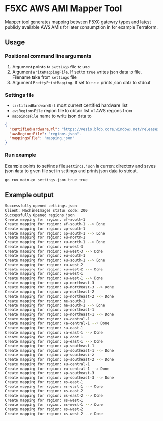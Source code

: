 # F5XC AWS AMI Mapper Tool

Mapper tool generates mapping between F5XC gateway types and latest publicly available AWS AMIs for later consumption in
for example Terraform.

## Usage

### Positional command line arguments

1. Argument points to `settings` file to use
2. Argument `WriteMappingFile`. If set to `true` writes json data to file. Filename take from `settings` file
3. Argument `PrettyPrintMapping`. If set to `true` prints json data to stdout

### Settings file

- `certifiedHardwareUrl` most current certified hardware list
- `awsRegionsFile` region file to obtain list of AWS regions from
- `mappingsFile` name to write json data to

```json
{
  "certifiedHardwareUrl": "https://vesio.blob.core.windows.net/releases/certified-hardware/aws.yml",
  "awsRegionsFile": "regions.json",
  "mappingsFile": "mapping.json"
}
```

### Run example

Example points to settings file `settings.json` in current directory and saves json data to given file set in settings
and prints json data to stdout.

```bash
go run main.go settings.json true true
```

## Example output

```bash
Successfully opened settings.json
Client: MachineImages status code: 200
Successfully Opened regions.json
Create mapping for region: af-south-1
Create mapping for region: af-south-1 --> Done
Create mapping for region: ap-south-1
Create mapping for region: ap-south-1 --> Done
Create mapping for region: eu-north-1
Create mapping for region: eu-north-1 --> Done
Create mapping for region: eu-west-3
Create mapping for region: eu-west-3 --> Done
Create mapping for region: eu-south-1
Create mapping for region: eu-south-1 --> Done
Create mapping for region: eu-west-2
Create mapping for region: eu-west-2 --> Done
Create mapping for region: eu-west-1
Create mapping for region: eu-west-1 --> Done
Create mapping for region: ap-northeast-3
Create mapping for region: ap-northeast-3 --> Done
Create mapping for region: ap-northeast-2
Create mapping for region: ap-northeast-2 --> Done
Create mapping for region: me-south-1
Create mapping for region: me-south-1 --> Done
Create mapping for region: ap-northeast-1
Create mapping for region: ap-northeast-1 --> Done
Create mapping for region: ca-central-1
Create mapping for region: ca-central-1 --> Done
Create mapping for region: sa-east-1
Create mapping for region: sa-east-1 --> Done
Create mapping for region: ap-east-1
Create mapping for region: ap-east-1 --> Done
Create mapping for region: ap-southeast-1
Create mapping for region: ap-southeast-1 --> Done
Create mapping for region: ap-southeast-2
Create mapping for region: ap-southeast-2 --> Done
Create mapping for region: eu-central-1
Create mapping for region: eu-central-1 --> Done
Create mapping for region: ap-southeast-3
Create mapping for region: ap-southeast-3 --> Done
Create mapping for region: us-east-1
Create mapping for region: us-east-1 --> Done
Create mapping for region: us-east-2
Create mapping for region: us-east-2 --> Done
Create mapping for region: us-west-1
Create mapping for region: us-west-1 --> Done
Create mapping for region: us-west-2
Create mapping for region: us-west-2 --> Done
```